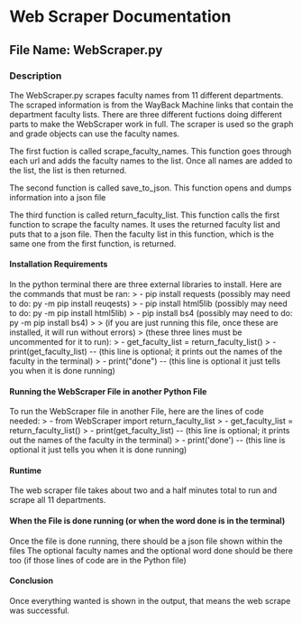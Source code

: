 # Web Scraper Documentation

## File Name: WebScraper.py 

### Description
The WebScraper.py scrapes faculty names from 11 different departments. The scraped information is from the WayBack Machine links that contain the department faculty lists. There are three different fuctions doing different parts to make the WebScraper work in full. The scraper is used so the graph and grade objects can use the faculty names.

The first fuction is called scrape_faculty_names. This function goes through each url and adds the faculty names to the list. Once all names are added to the list, the list is then returned.

The second function is called save_to_json. This function opens and dumps information into a json file

The third function is called return_faculty_list. This function calls the first function to scrape the faculty names. It uses the returned faculty list and puts that to a json file. Then the faculty list in this function, which is the same one from the first function, is returned.

#### Installation Requirements
In the python terminal there are three external libraries to install. Here are the commands that must be ran:
        > - pip install requests (possibly may need to do: py -m pip install reuqests)
        > - pip install html5lib (possibly may need to do: py -m pip install html5lib)
        > - pip install bs4 (possibly may need to do: py -m pip install bs4)
        >
        > (if you are just running this file, once these are installed, it will run without errors)
        >   (these three lines must be uncommented for it to run):
        >        - get_faculty_list = return_faculty_list()
        >        - print(get_faculty_list) -- (this line is optional; it prints out the names of the faculty in the terminal)
        >        - print("done") -- (this line is optional it just tells you when it is done running)

#### Running the WebScraper File in another Python File
To run the WebScraper file in another File, here are the lines of code needed:
        > - from WebScraper import return_faculty_list
        > - get_faculty_list = return_faculty_list()
        > - print(get_faculty_list) -- (this line is optional; it prints out the names of the faculty in the terminal)
        > - print('done') -- (this line is optional it just tells you when it is done running)

#### Runtime
The web scraper file takes about two and a half minutes total to run and scrape all 11 departments.

#### When the File is done running (or when the word done is in the terminal) 
Once the file is done running, there should be a json file shown within the files
The optional faculty names and the optional word done should be there too (if those lines of code are in the Python file)

#### Conclusion
Once everything wanted is shown in the output, that means the web scrape was successful.
